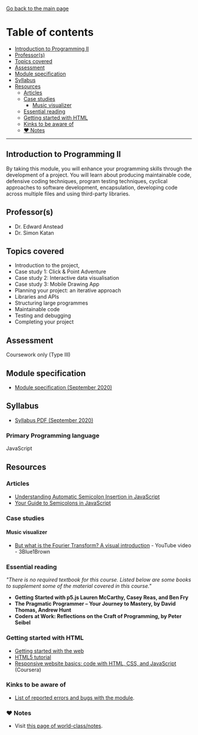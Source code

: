 [Go back to the main page](../../../README.md)

# Table of contents

- [Introduction to Programming II](#introduction-to-programming-ii)
- [Professor(s)](#professors)
- [Topics covered](#topics-covered)
- [Assessment](#assessment)
- [Module specification](#module-specification)
- [Syllabus](#syllabus)
- [Resources](#resources)
  - [Articles](#articles)
  - [Case studies](#case-studies)
    - [Music visualizer](#music-visualizer)
  - [Essential reading](#essential-reading)
  - [Getting started with HTML](#getting-started-with-html)
  - [Kinks to be aware of](#kinks-to-be-aware-of)
  - [:heart: Notes](#heart-notes)

---

## Introduction to Programming II

By taking this module, you will enhance your programming skills
through the development of a project. You will learn about producing
maintainable code, defensive coding techniques, program testing
techniques, cyclical approaches to software development, encapsulation,
developing code across multiple files and using third-party libraries.

## Professor(s)

- Dr. Edward Anstead
- Dr. Simon Katan

## Topics covered

- Introduction to the project,
- Case study 1: Click & Point Adventure
- Case study 2: Interactive data visualisation
- Case study 3: Mobile Drawing App
- Planning your project: an iterative approach
- Libraries and APIs
- Structuring large programmes
- Maintainable code
- Testing and debugging
- Completing your project

## Assessment

Coursework only (Type III)

## Module specification

- [Module specification (September 2020)](https://github.com/world-class/binary-assets/blob/master/modules/module-specification/CM1010_ITP2-Module-Spec.pdf)

## Syllabus

- [Syllabus PDF (September 2020)](https://github.com/world-class/binary-assets/blob/master/modules/syllabi/Syllabus_CM1010_ITP2.pdf)

### Primary Programming language

JavaScript

## Resources

### Articles

- [Understanding Automatic Semicolon Insertion in JavaScript](http://www.bradoncode.com/blog/2015/08/26/javascript-semi-colon-insertion/)
- [Your Guide to Semicolons in JavaScript](https://news.codecademy.com/your-guide-to-semicolons-in-javascript/)

### Case studies

#### Music visualizer

- [But what is the Fourier Transform? A visual introduction](https://www.youtube.com/watch?v=spUNpyF58BY) - YouTube video - 3Blue1Brown

### Essential reading

_"There is no required textbook for this course. Listed below are some books to supplement some of the material covered in this course."_

- **Getting Started with p5.js Lauren McCarthy, Casey Reas, and Ben Fry**
- **The Pragmatic Programmer – Your Journey to Mastery, by David Thomas, Andrew Hunt**
- **Coders at Work: Reflections on the Craft of Programming, by Peter Seibel**

### Getting started with HTML

- [Getting started with the web](https://developer.mozilla.org/en-US/docs/Learn/Getting_started_with_the_web)
- [HTML5 tutorial](https://www.w3schools.com/html/default.asp)
- [Responsive website basics: code with HTML, CSS, and JavaScript](https://www.coursera.org/learn/website-coding) (Coursera)

### Kinks to be aware of

- [List of reported errors and bugs with the module](../../../kinks/level-4/cm-1010-introduction-to-programming-ii/).

### :heart: Notes

- Visit [this page of world-class/notes](https://github.com/world-class/notes/tree/master/level-4/introduction-to-programming-ii).

